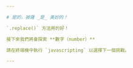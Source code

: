 ```yaml
---

# 是的，披薩 _是_ 美妙的！

`.replace()` 方法用的好！

接下來我們將會探索 **數字（number）**

請在終端機中執行 `javascripting` 以選擇下一個挑戰。

---
```

